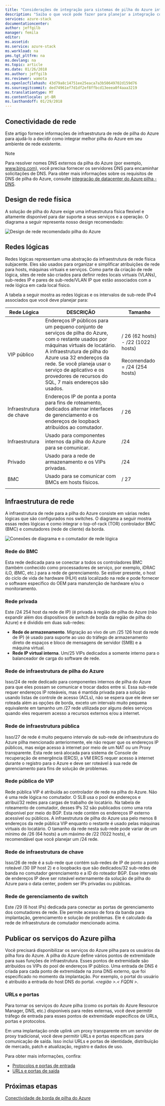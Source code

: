 ```yaml
---
title: "Considerações de integração para sistemas de pilha do Azure integradas de rede | Microsoft Docs"
description: "Saiba o que você pode fazer para planejar a integração com vários nós do Azure pilha da rede do datacenter."
services: azure-stack
documentationcenter: 
author: jeffgilb
manager: femila
editor: 
ms.assetid: 
ms.service: azure-stack
ms.workload: na
pms.tgt_pltfrm: na
ms.devlang: na
ms.topic: article
ms.date: 01/26/2018
ms.author: jeffgilb
ms.reviewer: wamota
ms.openlocfilehash: 43d79a8c14751ee25eaca7a3b50649702d159d76
ms.sourcegitcommit: ded74961ef7d1df2ef8ffbcd13eeea0f4aaa3219
ms.translationtype: MT
ms.contentlocale: pt-BR
ms.lasthandoff: 01/29/2018
---
```

## <a name="network-connectivity"></a>Conectividade de rede
Este artigo fornece informações de infraestrutura de rede de pilha do Azure para ajudá-lo a decidir como integrar melhor pilha do Azure em seu ambiente de rede existente. 

> [!NOTE]
> Para resolver nomes DNS externos da pilha do Azure (por exemplo, www.bing.com), você precisa fornecer os servidores DNS para encaminhar solicitações de DNS. Para obter mais informações sobre os requisitos de DNS de pilha do Azure, consulte [integração de datacenter do Azure pilha - DNS](azure-stack-integrate-dns.md).

## <a name="physical-network-design"></a>Design de rede física
A solução de pilha do Azure exige uma infraestrutura física flexível e altamente disponível para dar suporte a seus serviços e a operação. O diagrama a seguir representa nosso design recomendado:

![Design de rede recomendado pilha do Azure](media/azure-stack-network/recommended-design.png)


## <a name="logical-networks"></a>Redes lógicas
Redes lógicas representam uma abstração da infraestrutura de rede física subjacente. Eles são usados para organizar e simplificar atribuições de rede para hosts, máquinas virtuais e serviços. Como parte da criação de rede lógica, sites de rede são criados para definir redes locais virtuais (VLANs), sub-redes IP e pares de sub-rede/VLAN IP que estão associados com a rede lógica em cada local físico.

A tabela a seguir mostra as redes lógicas e os intervalos de sub-rede IPv4 associados que você deve planejar para:

| Rede Lógica | DESCRIÇÃO | Tamanho | 
| -------- | ------------- | ------------ | 
| VIP público | Endereços IP públicos para um pequeno conjunto de serviços de pilha do Azure, com o restante usados por máquinas virtuais de locatário. A infraestrutura de pilha do Azure usa 32 endereços da rede. Se você planeja usar o serviço de aplicativo e os provedores de recursos do SQL, 7 mais endereços são usados. | / 26 (62 hosts) - /22 (1022 hosts)<br><br>Recomendado = /24 (254 hosts) | 
| Infraestrutura de chave | Endereços IP de ponta a ponta para fins de roteamento, dedicados alternar interfaces de gerenciamento e os endereços de loopback atribuídos ao comutador. | / 26 | 
| Infraestrutura | Usado para componentes internos da pilha do Azure para se comunicar. | /24 |
| Privado | Usado para a rede de armazenamento e os VIPs privadas. | /24 | 
| BMC | Usado para se comunicar com BMCs em hosts físicos. | / 27 | 
| | | |

## <a name="network-infrastructure"></a>Infraestrutura de rede
A infraestrutura de rede para a pilha do Azure consiste em várias redes lógicas que são configurados nos switches. O diagrama a seguir mostra essas redes lógicas e como integrar o top-of-rack (TOR) controlador BMC (BMC) e comutadores (rede de cliente) da borda.

![Conexões de diagrama e o comutador de rede lógica](media/azure-stack-network/NetworkDiagram.png)

### <a name="bmc-network"></a>Rede do BMC
Esta rede dedicada para se conectar a todos os controladores BMC (também conhecido como processadores de serviço, por exemplo, iDRAC iLO, iBMC, etc.) para a rede de gerenciamento. Se estiver presente, o host do ciclo de vida de hardware (HLH) está localizado na rede e pode fornecer o software específico do OEM para manutenção de hardware e/ou o monitoramento. 

### <a name="private-network"></a>Rede privada
Este /24 254 host da rede de IP) (é privada à região de pilha do Azure (não expandir além dos dispositivos de switch de borda da região de pilha do Azure) e é dividido em duas sub-redes:

- **Rede de armazenamento**. Migração ao vivo de um /25 126 host da rede de IP) (é usado para suporte ao uso do tráfego de armazenamento direto de espaços e bloco de mensagens de servidor (SMB) e a máquina virtual. 
- **Rede IP virtual interna**. Um/25 VIPs dedicados a somente interno para o balanceador de carga do software de rede.

### <a name="azure-stack-infrastructure-network"></a>Rede de infraestrutura de pilha do Azure
Isso/24 de rede dedicado para componentes internos de pilha do Azure para que eles possam se comunicar e trocar dados entre si. Essa sub-rede requer endereços IP roteáveis, mas é mantida privada para a solução usando listas de controle de acesso (ACLs), não se espera que ele deve ser roteada além as opções de borda, exceto um intervalo muito pequena equivalente em tamanho um /27 rede utilizada por alguns deles serviços quando eles requerem acesso a recursos externos e/ou a internet. 

### <a name="public-infrastructure-network"></a>Rede de infraestrutura pública
Isso/27 de rede é muito pequeno intervalo de sub-rede de infraestrutura do Azure pilha mencionado anteriormente, ele não requer que os endereços IP públicos, mas exige acesso à internet por meio de um NAT ou um Proxy transparente. Esta rede será alocada para sistema de Console de recuperação de emergência (ERCS), a VM ERCS requer acesso à internet durante o registro para o Azure e deve ser roteável à sua rede de gerenciamento para fins de solução de problemas.

### <a name="public-vip-network"></a>Rede pública de VIP
Rede pública VIP é atribuída ao controlador de rede na pilha do Azure. Não é uma rede lógica no comutador. O SLB usa o pool de endereços e atribui/32 redes para cargas de trabalho de locatário. Na tabela de roteamento de comutador, desses IPs 32 são publicados como uma rota disponível por meio do BGP. Esta rede contém os endereços IP externo acessível ou públicos. A infraestrutura de pilha do Azure usa pelo menos 8 endereços da rede pública VIP enquanto o restante é usado pelas máquinas virtuais do locatário. O tamanho da rede nesta sub-rede pode variar de um mínimo de /26 (64 hosts) a um máximo de /22 (1022 hosts), é recomendável que você planejar um /24 rede.

### <a name="switch-infrastructure-network"></a>Rede de infraestrutura de chave
Isso/26 de rede é a sub-rede que contém sub-redes de IP de ponto a ponto roteável /30 (IP host 2) e o loopbacks que são dedicados/32 sub-redes de banda no comutador gerenciamento e a ID do roteador BGP. Esse intervalo de endereços IP deve ser roteável externamente da solução de pilha do Azure para o data center, podem ser IPs privadas ou públicas.

### <a name="switch-management-network"></a>Rede de gerenciamento de switch
Este /29 (6 host IPs) dedicada para conectar as portas de gerenciamento dos comutadores de rede. Ele permite acesso de fora da banda para implantação, gerenciamento e solução de problemas. Ele é calculado da rede de infraestrutura de comutador mencionado acima.

## <a name="publish-azure-stack-services"></a>Publicar os serviços do Azure pilha
Você precisará disponibilizar os serviços do Azure pilha para os usuários da pilha fora do Azure. A pilha do Azure define vários pontos de extremidade para suas funções de infraestrutura. Esses pontos de extremidade são atribuídos os VIPs do pool de endereços IP público. Uma entrada de DNS é criada para cada ponto de extremidade na zona DNS externo, que foi especificado no momento da implantação. Por exemplo, o portal do usuário é atribuído a entrada do host DNS do portal.  *&lt;região >.&lt; FQDN >*.

### <a name="ports-and-urls"></a>URLs e portas
Para tornar os serviços do Azure pilha (como os portais do Azure Resource Manager, DNS, etc.) disponíveis para redes externas, você deve permitir tráfego de entrada para esses pontos de extremidade específicos de URLs, portas e protocolos.
 
Em uma implantação onde uplink um proxy transparente em um servidor de proxy tradicional, você deve permitir URLs e portas específicas para comunicação de saída. Isso inclui URLs e portas de identidade, distribuição de mercado, patch e atualização, registro e dados de uso.

Para obter mais informações, confira:
- [Protocolos e portas de entrada](https://docs.microsoft.com/azure/azure-stack/azure-stack-integrate-endpoints#ports-and-protocols-inbound)
- [URLs e portas de saída](https://docs.microsoft.com/azure/azure-stack/azure-stack-integrate-endpoints#ports-and-urls-outbound)


## <a name="next-steps"></a>Próximas etapas
[Conectividade de borda de pilha do Azure](azure-stack-border-connectivity.md)